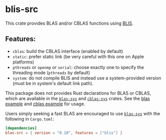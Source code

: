 # blis-src

This crate provides BLAS and/or CBLAS functions using [BLIS](https://github.com/flame/blis).

## Features:

* `cblas`: build the CBLAS interface (enabled by default)
* `static`: prefer static link (be very careful with this one on Apple platforms)
* `pthreads` or `openmp` or `serial`: choose exactly one to specify the threading mode (`pthreads` by default)
* `system`: do not compile BLIS and instead use a system-provided version (must be in system's default link path).

This package does not provides Rust declarations for BLAS or CBLAS, which
are available in the [`blas-sys`](https://lib.rs/crates/blas-sys) and
[`cblas-sys`](https://lib.rs/crates/cblas-sys) crates. See the [blas
example](https://github.com/blas-lapack-rs/blis-src/blob/main/blis-src/tests/blas_gemm.rs) and [cblas example](https://github.com/blas-lapack-rs/blis-src/blob/main/blis-src/tests/cblas_gemm.rs)
for usage.

Users simply seeking a fast BLAS are encouraged to use
[`blas-sys`](https://lib.rs/crates/blas-src) with the following in
`Cargo.toml`:

```toml
[dependencies]
blas-src = { version = "0.10", features = ["blis"] }
```
